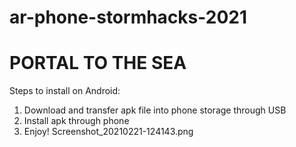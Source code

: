 # ar-phone-stormhacks-2021
# PORTAL TO THE SEA
Steps to install on Android:
1. Download and transfer apk file into phone storage through USB
2. Install apk through phone
3. Enjoy!
Screenshot_20210221-124143.png
